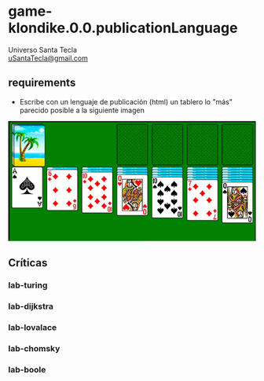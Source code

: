 # game-klondike.0.0.publicationLanguage
Universo Santa Tecla  
[uSantaTecla@gmail.com](mailto:uSantaTecla@gmail.com)  
  
## requirements 

* Escribe con un lenguaje de publicación (html) un tablero lo "más" parecido posible a la siguiente imagen

![Tictactoe](../0.0.publicationLanguage/image/klondike.png) 


## Críticas   


###  lab-turing


### lab-dijkstra 


    
###  lab-lovalace 


###  lab-chomsky


### lab-boole

